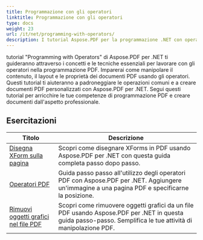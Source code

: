 ```yaml
---
title: Programmazione con gli operatori
linktitle: Programmazione con gli operatori
type: docs
weight: 23
url: /it/net/programming-with-operators/
description: I tutorial Aspose.PDF per la programmazione .NET con operatori insegnano le tecniche essenziali per lavorare con gli operatori nella programmazione PDF.
---
```


tutorial "Programming with Operators" di Aspose.PDF per .NET ti guideranno attraverso i concetti e le tecniche essenziali per lavorare con gli operatori nella programmazione PDF. Imparerai come manipolare il contenuto, il layout e le proprietà dei documenti PDF usando gli operatori. Questi tutorial ti aiuteranno a padroneggiare le operazioni comuni e a creare documenti PDF personalizzati con Aspose.PDF per .NET. Segui questi tutorial per arricchire le tue competenze di programmazione PDF e creare documenti dall'aspetto professionale.

## Esercitazioni
| Titolo | Descrizione |
| --- | --- | 
| [Disegna XForm sulla pagina](./draw-xform-on-page/) | Scopri come disegnare XForms in PDF usando Aspose.PDF per .NET con questa guida completa passo dopo passo. |  
| [Operatori PDF](./pdf-operators/) | Guida passo passo all'utilizzo degli operatori PDF con Aspose.PDF per .NET. Aggiungere un'immagine a una pagina PDF e specificarne la posizione. |  
| [Rimuovi oggetti grafici nel file PDF](./remove-graphics-objects/) | Scopri come rimuovere oggetti grafici da un file PDF usando Aspose.PDF per .NET in questa guida passo-passo. Semplifica le tue attività di manipolazione PDF. |  